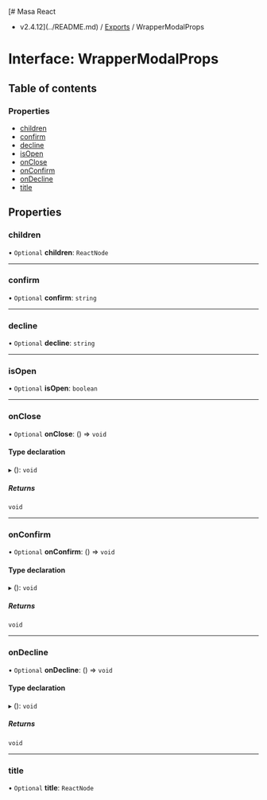 [# Masa React
 - v2.4.12](../README.md) / [Exports](../modules.md) / WrapperModalProps

# Interface: WrapperModalProps

## Table of contents

### Properties

- [children](WrapperModalProps.md#children)
- [confirm](WrapperModalProps.md#confirm)
- [decline](WrapperModalProps.md#decline)
- [isOpen](WrapperModalProps.md#isopen)
- [onClose](WrapperModalProps.md#onclose)
- [onConfirm](WrapperModalProps.md#onconfirm)
- [onDecline](WrapperModalProps.md#ondecline)
- [title](WrapperModalProps.md#title)

## Properties

### children

• `Optional` **children**: `ReactNode`

___

### confirm

• `Optional` **confirm**: `string`

___

### decline

• `Optional` **decline**: `string`

___

### isOpen

• `Optional` **isOpen**: `boolean`

___

### onClose

• `Optional` **onClose**: () => `void`

#### Type declaration

▸ (): `void`

##### Returns

`void`

___

### onConfirm

• `Optional` **onConfirm**: () => `void`

#### Type declaration

▸ (): `void`

##### Returns

`void`

___

### onDecline

• `Optional` **onDecline**: () => `void`

#### Type declaration

▸ (): `void`

##### Returns

`void`

___

### title

• `Optional` **title**: `ReactNode`
